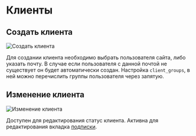 # Клиенты

## Создать клиента

![Создать клиента](https://file.modx.pro/files/5/4/6/546c1aa61ab8a310c0beda6e6d162de6.png)

Для создании клиента необходимо выбрать пользователя сайта, либо указать почту. В случае если пользователя с данной почтой не существует он будет автоматически создан.
Настройка `client_groups`, в ней можно перечислить группы пользователя через запятую.

## Изменение клиента

![Изменение клиента](https://file.modx.pro/files/8/7/1/8719151594fef6d34f07b6dbf1dc8c5a.png)

Доступен для редактирования статус клиента. Активна для редактирования вкладка [подписки][7].

[7]: /components/payandsee/interface/subscriptions
